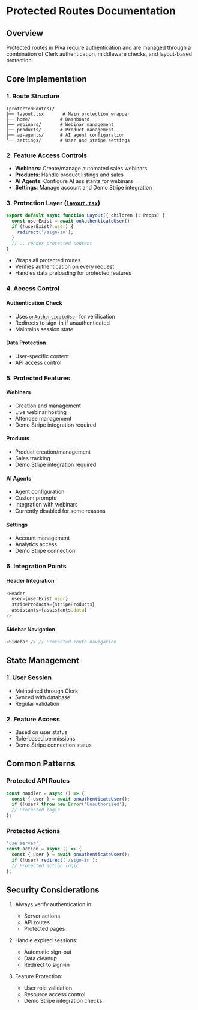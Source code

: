 # Protected Routes Documentation

## Overview

Protected routes in Piva require authentication and are managed through a combination of Clerk authentication, middleware checks, and layout-based protection.

## Core Implementation

### 1. Route Structure

```
(protectedRoutes)/
├── layout.tsx       # Main protection wrapper
├── home/           # Dashboard
├── webinars/       # Webinar management
├── products/       # Product management
├── ai-agents/      # AI agent configuration
└── settings/       # User and stripe settings
```

### 2. Feature Access Controls

- **Webinars**: Create/manage automated sales webinars
- **Products**: Handle product listings and sales
- **AI Agents**: Configure AI assistants for webinars
- **Settings**: Manage account and Demo Stripe integration

### 3. Protection Layer ([`layout.tsx`](<src/app/(protectedRoutes)/layout.tsx>))

```typescript
export default async function Layout({ children }: Props) {
  const userExist = await onAuthenticateUser();
  if (!userExist?.user) {
    redirect('/sign-in');
  }
  // ...render protected content
}
```

- Wraps all protected routes
- Verifies authentication on every request
- Handles data preloading for protected features

### 4. Access Control

#### Authentication Check

- Uses [`onAuthenticateUser`](src/actions/auth.ts) for verification
- Redirects to sign-in if unauthenticated
- Maintains session state

#### Data Protection

- User-specific content
- API access control

### 5. Protected Features

#### Webinars

- Creation and management
- Live webinar hosting
- Attendee management
- Demo Stripe integration required

#### Products

- Product creation/management
- Sales tracking
- Demo Stripe integration required

#### AI Agents

- Agent configuration
- Custom prompts
- Integration with webinars
- Currently disabled for some reasons

#### Settings

- Account management
- Analytics access
- Demo Stripe connection

### 6. Integration Points

#### Header Integration

```typescript
<Header
  user={userExist.user}
  stripeProducts={stripeProducts}
  assistants={assistants.data}
/>
```

#### Sidebar Navigation

```typescript
<Sidebar /> // Protected route navigation
```

## State Management

### 1. User Session

- Maintained through Clerk
- Synced with database
- Regular validation

### 2. Feature Access

- Based on user status
- Role-based permissions
- Demo Stripe connection status

## Common Patterns

### Protected API Routes

```typescript
const handler = async () => {
  const { user } = await onAuthenticateUser();
  if (!user) throw new Error('Unauthorized');
  // Protected logic
};
```

### Protected Actions

```typescript
'use server';
const action = async () => {
  const { user } = await onAuthenticateUser();
  if (!user) redirect('/sign-in');
  // Protected action logic
};
```

## Security Considerations

1. Always verify authentication in:

   - Server actions
   - API routes
   - Protected pages

2. Handle expired sessions:

   - Automatic sign-out
   - Data cleanup
   - Redirect to sign-in

3. Feature Protection:
   - User role validation
   - Resource access control
   - Demo Stripe integration checks
